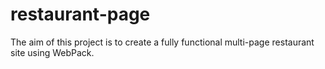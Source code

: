 # restaurant-page
The aim of this project is to create a fully functional multi-page restaurant site using WebPack.